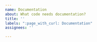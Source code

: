 ```yaml
---
name: Documentation
about: What code needs documentation?
title: ''
labels: ":page_with_curl: Documentation"
assignees: ''

---
```



